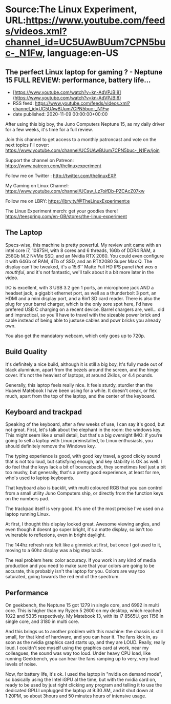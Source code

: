 # Source:The Linux Experiment, URL:https://www.youtube.com/feeds/videos.xml?channel_id=UC5UAwBUum7CPN5buc-_N1Fw, language:en-US

## The perfect Linux laptop for gaming ? - Neptune 15 FULL REVIEW: performance, battery life...
 - [https://www.youtube.com/watch?v=kn-AdVPJBI8](https://www.youtube.com/watch?v=kn-AdVPJBI8)
 - RSS feed: https://www.youtube.com/feeds/videos.xml?channel_id=UC5UAwBUum7CPN5buc-_N1Fw
 - date published: 2020-11-09 00:00:00+00:00

After using this big boy, the Juno Computers Neptune 15, as my daily driver for a few weeks, it's time for a full review.

Join this channel to get access to a monthly patroncast and vote on the next topics I'll cover:
https://www.youtube.com/channel/UC5UAwBUum7CPN5buc-_N1Fw/join

Support the channel on Patreon: 
https://www.patreon.com/thelinuxexperiment

Follow me on Twitter : http://twitter.com/thelinuxEXP

My Gaming on Linux Channel: https://www.youtube.com/channel/UCaw_Lz7oifDb-PZCAcZ07kw

Follow me on LBRY: https://lbry.tv/@TheLinuxExperiment:e

The Linux Experiment merch: get your goodies there! https://teespring.com/en-GB/stores/the-linux-experiment

## The Laptop
Specs-wise, this machine is pretty powerful. My review unit came with an intel core i7, 10875H, with 8 cores and 6 threads, 16Gb of DDR4 RAM, a 256Gb M.2 NVMe SSD, and an Nvidia RTX 2060. You could even configure it with 64Gb of RAM, 4Tb of SSD, and an RTX2080 Super Max Q. The display can't be tweaked, it's a 15.6'' Matte Full HD IPS panel *that was a mouthful*, and it's not fantastic, we'll talk about it a bit more later in the video.

I/O is excellent, with 3 USB 3.2 gen 1 ports, an microphone jack AND a headset jack, a gigabit ethernet port, as well as a thunderbolt 3 port, an HDMI and a mini display port, and a 6in1 SD card reader. There is also the plug for your barrel charger, which is the only sore spot here, I'd have prefered USB C charging on a recent device. Barrel chargers are, well... old and impractical, so you'll have to travel with the sizeable power brick and cable instead of being able to justuse cables and powr bricks you already own.

You also get the mandatory webcam, which only goes up to 720p.

## Build Quality

It's definitely a nice build, although it is still a big boy, It's fully made out of black aluminium, apart from the bezels around the screen, and the hinge cover. It's not the heaviest of laptops, at around 2kilos, or 4.4 pounds.

Generally, this laptop feels really nice. It feels sturdy, sturdier than the Huawei Matebook I have been using for a while. It doesn't creak, or flex much, apart from the top of the laptop, and the center of the keyboard.

## Keyboard and trackpad

Speaking of the keyboard, after a few weeks of use, I can say it's good, but not great. First, let's talk about the elephant in the room: the windows key. This might seem like a small detail, but that's a big oversight IMO: if you're going to sell a laptop with Linux preinstalled, to Linux enthusiasts, you should definitely remove the Windows key.

The typing experience is good, with good key travel, a good clicky sound that is not too loud, but satisfying enough, and key stability is OK as well. I do feel that the keys lack a bit of bounceback, they sometimes feel just a bit too mushy, but generally, that's a pretty good experience, at least for me, who's used to laptop keyboards.

That keyboard also is backlit, with multi coloured RGB that you can control from a small utility Juno Computers ship, or directly from the function keys on the numbers pad.

The trackpad itself is very good. It's one of the most precise I've used on a laptop running Linux.

At first, I thought this display looked great. Awesome viewing angles, and even though it doesnt go super bright, it's a matte display, so isn't too vulnerable to reflexions, even in bright daylight.

The 144hz refresh rate felt like a gimmick at first, but once I got used to it, moving to a 60hz display was a big step back.

The real problem here: color accuracy. If you work in any kind of media production and you need to make sure that your colors are going to be accurate, this probably isn't the laptop for you. Colors are way too saturated, going towards the red end of the spectrum.

## Performance

On geekbench, the Neptune 15 got 1279 in single core, and 6992 in multi core. This is higher than my Ryzen 5 2600 on my desktop, which reached 1022 and 5335 respectively. My Matebook 13, with its i7 8565U, got 1156 in single core, and 3180 in multi core.

And this brings us to another problem with this machine: the chassis is still small, for that kind of hardware, and you can hear it. The fans kick in, as soon as the nvidia graphics card starts up, and they are LOUD. Really, really loud. I couldn't see myself using the graphics card at work, near my colleagues, the sound was way too loud. Under heavy CPU load, like running Geekbench, you can hear the fans ramping up to very, very loud levels of noise.

Now, for battery life, it's ok. I used the laptop in "nvidia on demand mode", so basically using the Intel iGPU al the time, but with the nvidia card on, ready to be used by just right clicking any program and telling it to use the dedicated GPU.I unplugged the laptop at 9:30 AM, and it shut down at 1:20PM, so about 3hours and 50 minutes hours of intensive usage.

